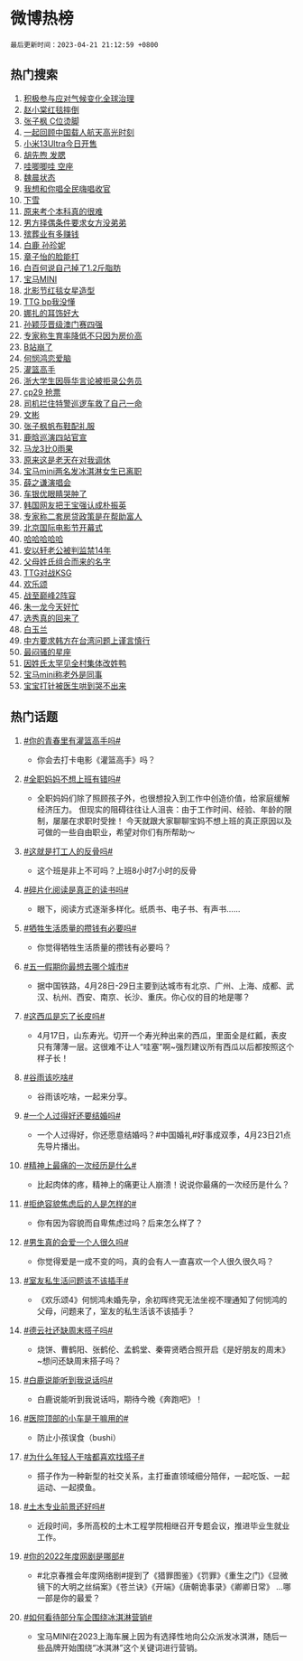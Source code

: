 # 微博热榜

`最后更新时间：2023-04-21 21:12:59 +0800`

## 热门搜索

1. [积极参与应对气候变化全球治理](https://m.weibo.cn/search?containerid=100103type%3D1%26t%3D10%26q%3D%23%E7%A7%AF%E6%9E%81%E5%8F%82%E4%B8%8E%E5%BA%94%E5%AF%B9%E6%B0%94%E5%80%99%E5%8F%98%E5%8C%96%E5%85%A8%E7%90%83%E6%B2%BB%E7%90%86%23&stream_entry_id=51&isnewpage=1&extparam=seat%3D1%26filter_type%3Drealtimehot%26c_type%3D51%26cate%3D10103%26dgr%3D0%26pos%3D0%26stream_entry_id%3D51%26display_time%3D1682082777%26pre_seqid%3D168208277714704830205&luicode=10000011&lfid=106003type%253D25%2526t%253D3%2526disable_hot%253D1%2526filter_type%253Drealtimehot)
1. [赵小棠红毯摔倒](https://m.weibo.cn/search?containerid=100103type%3D1%26t%3D10%26q%3D%23%E8%B5%B5%E5%B0%8F%E6%A3%A0%E7%BA%A2%E6%AF%AF%E6%91%94%E5%80%92%23&stream_entry_id=31&isnewpage=1&extparam=seat%3D1%26realpos%3D1%26c_type%3D31%26flag%3D2%26cate%3D5001%26pos%3D0%26lcate%3D5001%26filter_type%3Drealtimehot%26stream_entry_id%3D31%26q%3D%2523%25E8%25B5%25B5%25E5%25B0%258F%25E6%25A3%25A0%25E7%25BA%25A2%25E6%25AF%25AF%25E6%2591%2594%25E5%2580%2592%2523%26dgr%3D0%26band_rank%3D1%26display_time%3D1682082777%26pre_seqid%3D168208277714704830205&luicode=10000011&lfid=106003type%253D25%2526t%253D3%2526disable_hot%253D1%2526filter_type%253Drealtimehot)
1. [张子枫 C位烫脚](https://m.weibo.cn/search?containerid=100103type%3D1%26t%3D10%26q%3D%E5%BC%A0%E5%AD%90%E6%9E%AB+C%E4%BD%8D%E7%83%AB%E8%84%9A&stream_entry_id=31&isnewpage=1&extparam=seat%3D1%26realpos%3D2%26c_type%3D31%26flag%3D1%26cate%3D5001%26pos%3D1%26lcate%3D5001%26filter_type%3Drealtimehot%26stream_entry_id%3D31%26q%3D%25E5%25BC%25A0%25E5%25AD%2590%25E6%259E%25AB%2520C%25E4%25BD%258D%25E7%2583%25AB%25E8%2584%259A%26dgr%3D0%26band_rank%3D2%26display_time%3D1682082777%26pre_seqid%3D168208277714704830205&luicode=10000011&lfid=106003type%253D25%2526t%253D3%2526disable_hot%253D1%2526filter_type%253Drealtimehot)
1. [一起回顾中国载人航天高光时刻](https://m.weibo.cn/search?containerid=100103type%3D1%26t%3D10%26q%3D%23%E4%B8%80%E8%B5%B7%E5%9B%9E%E9%A1%BE%E4%B8%AD%E5%9B%BD%E8%BD%BD%E4%BA%BA%E8%88%AA%E5%A4%A9%E9%AB%98%E5%85%89%E6%97%B6%E5%88%BB%23&stream_entry_id=31&isnewpage=1&extparam=seat%3D1%26realpos%3D3%26c_type%3D31%26flag%3D0%26cate%3D5001%26pos%3D2%26lcate%3D5001%26filter_type%3Drealtimehot%26stream_entry_id%3D31%26q%3D%2523%25E4%25B8%2580%25E8%25B5%25B7%25E5%259B%259E%25E9%25A1%25BE%25E4%25B8%25AD%25E5%259B%25BD%25E8%25BD%25BD%25E4%25BA%25BA%25E8%2588%25AA%25E5%25A4%25A9%25E9%25AB%2598%25E5%2585%2589%25E6%2597%25B6%25E5%2588%25BB%2523%26dgr%3D0%26band_rank%3D3%26display_time%3D1682082777%26pre_seqid%3D168208277714704830205&luicode=10000011&lfid=106003type%253D25%2526t%253D3%2526disable_hot%253D1%2526filter_type%253Drealtimehot)
1. [小米13Ultra今日开售](https://m.weibo.cn/search?containerid=100103type%3D1%26t%3D10%26q%3D%23%E5%B0%8F%E7%B1%B313Ultra%E4%BB%8A%E6%97%A5%E5%BC%80%E5%94%AE%23&stream_entry_id=31&isnewpage=1&extparam=seat%3D1%26c_type%3D31%26cate%3D5001%26pos%3D3%26lcate%3D5001%26filter_type%3Drealtimehot%26stream_entry_id%3D31%26topic_ad%3D1%26adid%3D186962%26q%3D%2523%25E5%25B0%258F%25E7%25B1%25B313Ultra%25E4%25BB%258A%25E6%2597%25A5%25E5%25BC%2580%25E5%2594%25AE%2523%26dgr%3D0%26band_rank%3D4%26display_time%3D1682082777%26pre_seqid%3D168208277714704830205&luicode=10000011&lfid=106003type%253D25%2526t%253D3%2526disable_hot%253D1%2526filter_type%253Drealtimehot)
1. [胡先煦 发腮](https://m.weibo.cn/search?containerid=100103type%3D1%26t%3D10%26q%3D%E8%83%A1%E5%85%88%E7%85%A6+%E5%8F%91%E8%85%AE&stream_entry_id=31&isnewpage=1&extparam=seat%3D1%26realpos%3D4%26c_type%3D31%26flag%3D2%26cate%3D5001%26pos%3D4%26lcate%3D5001%26filter_type%3Drealtimehot%26stream_entry_id%3D31%26q%3D%25E8%2583%25A1%25E5%2585%2588%25E7%2585%25A6%2520%25E5%258F%2591%25E8%2585%25AE%26dgr%3D0%26band_rank%3D4%26display_time%3D1682082777%26pre_seqid%3D168208277714704830205&luicode=10000011&lfid=106003type%253D25%2526t%253D3%2526disable_hot%253D1%2526filter_type%253Drealtimehot)
1. [哇唧唧哇 空座](https://m.weibo.cn/search?containerid=100103type%3D1%26t%3D10%26q%3D%E5%93%87%E5%94%A7%E5%94%A7%E5%93%87+%E7%A9%BA%E5%BA%A7&stream_entry_id=31&isnewpage=1&extparam=seat%3D1%26realpos%3D5%26c_type%3D31%26flag%3D1%26cate%3D5001%26pos%3D5%26lcate%3D5001%26filter_type%3Drealtimehot%26stream_entry_id%3D31%26q%3D%25E5%2593%2587%25E5%2594%25A7%25E5%2594%25A7%25E5%2593%2587%2520%25E7%25A9%25BA%25E5%25BA%25A7%26dgr%3D0%26band_rank%3D5%26display_time%3D1682082777%26pre_seqid%3D168208277714704830205&luicode=10000011&lfid=106003type%253D25%2526t%253D3%2526disable_hot%253D1%2526filter_type%253Drealtimehot)
1. [魏晨状态](https://m.weibo.cn/search?containerid=100103type%3D1%26t%3D10%26q%3D%E9%AD%8F%E6%99%A8%E7%8A%B6%E6%80%81&stream_entry_id=31&isnewpage=1&extparam=seat%3D1%26realpos%3D6%26c_type%3D31%26flag%3D2%26cate%3D5001%26pos%3D6%26lcate%3D5001%26filter_type%3Drealtimehot%26stream_entry_id%3D31%26q%3D%25E9%25AD%258F%25E6%2599%25A8%25E7%258A%25B6%25E6%2580%2581%26dgr%3D0%26band_rank%3D6%26display_time%3D1682082777%26pre_seqid%3D168208277714704830205&luicode=10000011&lfid=106003type%253D25%2526t%253D3%2526disable_hot%253D1%2526filter_type%253Drealtimehot)
1. [我想和你唱全民嗨唱收官](https://m.weibo.cn/search?containerid=100103type%3D1%26t%3D10%26q%3D%23%E6%88%91%E6%83%B3%E5%92%8C%E4%BD%A0%E5%94%B1%E5%85%A8%E6%B0%91%E5%97%A8%E5%94%B1%E6%94%B6%E5%AE%98%23&stream_entry_id=31&isnewpage=1&extparam=seat%3D1%26c_type%3D31%26cate%3D5001%26pos%3D7%26lcate%3D5001%26filter_type%3Drealtimehot%26stream_entry_id%3D31%26adid%3D187022%26q%3D%2523%25E6%2588%2591%25E6%2583%25B3%25E5%2592%258C%25E4%25BD%25A0%25E5%2594%25B1%25E5%2585%25A8%25E6%25B0%2591%25E5%2597%25A8%25E5%2594%25B1%25E6%2594%25B6%25E5%25AE%2598%2523%26dgr%3D0%26band_rank%3D7%26display_time%3D1682082777%26pre_seqid%3D168208277714704830205&luicode=10000011&lfid=106003type%253D25%2526t%253D3%2526disable_hot%253D1%2526filter_type%253Drealtimehot)
1. [下雪](https://m.weibo.cn/search?containerid=100103type%3D1%26t%3D10%26q%3D%E4%B8%8B%E9%9B%AA&stream_entry_id=31&isnewpage=1&extparam=seat%3D1%26realpos%3D7%26c_type%3D31%26flag%3D1%26cate%3D5001%26pos%3D8%26lcate%3D5001%26filter_type%3Drealtimehot%26stream_entry_id%3D31%26q%3D%25E4%25B8%258B%25E9%259B%25AA%26dgr%3D0%26band_rank%3D7%26display_time%3D1682082777%26pre_seqid%3D168208277714704830205&luicode=10000011&lfid=106003type%253D25%2526t%253D3%2526disable_hot%253D1%2526filter_type%253Drealtimehot)
1. [原来考个本科真的很难](https://m.weibo.cn/search?containerid=100103type%3D1%26t%3D10%26q%3D%23%E5%8E%9F%E6%9D%A5%E8%80%83%E4%B8%AA%E6%9C%AC%E7%A7%91%E7%9C%9F%E7%9A%84%E5%BE%88%E9%9A%BE%23&stream_entry_id=31&isnewpage=1&extparam=seat%3D1%26realpos%3D8%26c_type%3D31%26flag%3D0%26cate%3D5001%26pos%3D9%26lcate%3D5001%26filter_type%3Drealtimehot%26stream_entry_id%3D31%26q%3D%2523%25E5%258E%259F%25E6%259D%25A5%25E8%2580%2583%25E4%25B8%25AA%25E6%259C%25AC%25E7%25A7%2591%25E7%259C%259F%25E7%259A%2584%25E5%25BE%2588%25E9%259A%25BE%2523%26dgr%3D0%26band_rank%3D8%26display_time%3D1682082777%26pre_seqid%3D168208277714704830205&luicode=10000011&lfid=106003type%253D25%2526t%253D3%2526disable_hot%253D1%2526filter_type%253Drealtimehot)
1. [男方择偶条件要求女方没弟弟](https://m.weibo.cn/search?containerid=100103type%3D1%26t%3D10%26q%3D%23%E7%94%B7%E6%96%B9%E6%8B%A9%E5%81%B6%E6%9D%A1%E4%BB%B6%E8%A6%81%E6%B1%82%E5%A5%B3%E6%96%B9%E6%B2%A1%E5%BC%9F%E5%BC%9F%23&stream_entry_id=31&isnewpage=1&extparam=seat%3D1%26realpos%3D9%26c_type%3D31%26flag%3D0%26cate%3D5001%26pos%3D10%26lcate%3D5001%26filter_type%3Drealtimehot%26stream_entry_id%3D31%26q%3D%2523%25E7%2594%25B7%25E6%2596%25B9%25E6%258B%25A9%25E5%2581%25B6%25E6%259D%25A1%25E4%25BB%25B6%25E8%25A6%2581%25E6%25B1%2582%25E5%25A5%25B3%25E6%2596%25B9%25E6%25B2%25A1%25E5%25BC%259F%25E5%25BC%259F%2523%26dgr%3D0%26band_rank%3D9%26display_time%3D1682082777%26pre_seqid%3D168208277714704830205&luicode=10000011&lfid=106003type%253D25%2526t%253D3%2526disable_hot%253D1%2526filter_type%253Drealtimehot)
1. [殡葬业有多赚钱](https://m.weibo.cn/search?containerid=100103type%3D1%26t%3D10%26q%3D%E6%AE%A1%E8%91%AC%E4%B8%9A%E6%9C%89%E5%A4%9A%E8%B5%9A%E9%92%B1&stream_entry_id=31&isnewpage=1&extparam=seat%3D1%26realpos%3D10%26c_type%3D31%26flag%3D0%26cate%3D5001%26pos%3D11%26lcate%3D5001%26filter_type%3Drealtimehot%26stream_entry_id%3D31%26q%3D%25E6%25AE%25A1%25E8%2591%25AC%25E4%25B8%259A%25E6%259C%2589%25E5%25A4%259A%25E8%25B5%259A%25E9%2592%25B1%26dgr%3D0%26band_rank%3D10%26display_time%3D1682082777%26pre_seqid%3D168208277714704830205&luicode=10000011&lfid=106003type%253D25%2526t%253D3%2526disable_hot%253D1%2526filter_type%253Drealtimehot)
1. [白鹿 孙珍妮](https://m.weibo.cn/search?containerid=100103type%3D1%26t%3D10%26q%3D%E7%99%BD%E9%B9%BF+%E5%AD%99%E7%8F%8D%E5%A6%AE&stream_entry_id=31&isnewpage=1&extparam=seat%3D1%26realpos%3D11%26c_type%3D31%26flag%3D1%26cate%3D5001%26pos%3D12%26lcate%3D5001%26filter_type%3Drealtimehot%26stream_entry_id%3D31%26q%3D%25E7%2599%25BD%25E9%25B9%25BF%2520%25E5%25AD%2599%25E7%258F%258D%25E5%25A6%25AE%26dgr%3D0%26band_rank%3D11%26display_time%3D1682082777%26pre_seqid%3D168208277714704830205&luicode=10000011&lfid=106003type%253D25%2526t%253D3%2526disable_hot%253D1%2526filter_type%253Drealtimehot)
1. [章子怡的脸能打](https://m.weibo.cn/search?containerid=100103type%3D1%26t%3D10%26q%3D%E7%AB%A0%E5%AD%90%E6%80%A1%E7%9A%84%E8%84%B8%E8%83%BD%E6%89%93&stream_entry_id=31&isnewpage=1&extparam=seat%3D1%26realpos%3D12%26c_type%3D31%26flag%3D1%26cate%3D5001%26pos%3D13%26lcate%3D5001%26filter_type%3Drealtimehot%26stream_entry_id%3D31%26q%3D%25E7%25AB%25A0%25E5%25AD%2590%25E6%2580%25A1%25E7%259A%2584%25E8%2584%25B8%25E8%2583%25BD%25E6%2589%2593%26dgr%3D0%26band_rank%3D12%26display_time%3D1682082777%26pre_seqid%3D168208277714704830205&luicode=10000011&lfid=106003type%253D25%2526t%253D3%2526disable_hot%253D1%2526filter_type%253Drealtimehot)
1. [白百何说自己掉了1.2斤脂肪](https://m.weibo.cn/search?containerid=100103type%3D1%26t%3D10%26q%3D%23%E7%99%BD%E7%99%BE%E4%BD%95%E8%AF%B4%E8%87%AA%E5%B7%B1%E6%8E%89%E4%BA%861.2%E6%96%A4%E8%84%82%E8%82%AA%23&stream_entry_id=31&isnewpage=1&extparam=seat%3D1%26realpos%3D13%26c_type%3D31%26flag%3D0%26cate%3D5001%26pos%3D14%26lcate%3D5001%26filter_type%3Drealtimehot%26stream_entry_id%3D31%26q%3D%2523%25E7%2599%25BD%25E7%2599%25BE%25E4%25BD%2595%25E8%25AF%25B4%25E8%2587%25AA%25E5%25B7%25B1%25E6%258E%2589%25E4%25BA%25861.2%25E6%2596%25A4%25E8%2584%2582%25E8%2582%25AA%2523%26dgr%3D0%26band_rank%3D13%26display_time%3D1682082777%26pre_seqid%3D168208277714704830205&luicode=10000011&lfid=106003type%253D25%2526t%253D3%2526disable_hot%253D1%2526filter_type%253Drealtimehot)
1. [宝马MINI](https://m.weibo.cn/search?containerid=100103type%3D1%26t%3D10%26q%3D%E5%AE%9D%E9%A9%ACMINI&stream_entry_id=31&isnewpage=1&extparam=seat%3D1%26realpos%3D14%26c_type%3D31%26flag%3D0%26cate%3D5001%26pos%3D15%26lcate%3D5001%26filter_type%3Drealtimehot%26stream_entry_id%3D31%26q%3D%25E5%25AE%259D%25E9%25A9%25ACMINI%26dgr%3D0%26band_rank%3D14%26display_time%3D1682082777%26pre_seqid%3D168208277714704830205&luicode=10000011&lfid=106003type%253D25%2526t%253D3%2526disable_hot%253D1%2526filter_type%253Drealtimehot)
1. [北影节红毯女星造型](https://m.weibo.cn/search?containerid=100103type%3D1%26t%3D10%26q%3D%23%E5%8C%97%E5%BD%B1%E8%8A%82%E7%BA%A2%E6%AF%AF%E5%A5%B3%E6%98%9F%E9%80%A0%E5%9E%8B%23&stream_entry_id=31&isnewpage=1&extparam=seat%3D1%26realpos%3D15%26c_type%3D31%26flag%3D0%26cate%3D5001%26pos%3D16%26lcate%3D5001%26filter_type%3Drealtimehot%26stream_entry_id%3D31%26adid%3D187077%26q%3D%2523%25E5%258C%2597%25E5%25BD%25B1%25E8%258A%2582%25E7%25BA%25A2%25E6%25AF%25AF%25E5%25A5%25B3%25E6%2598%259F%25E9%2580%25A0%25E5%259E%258B%2523%26dgr%3D0%26band_rank%3D15%26display_time%3D1682082777%26pre_seqid%3D168208277714704830205&luicode=10000011&lfid=106003type%253D25%2526t%253D3%2526disable_hot%253D1%2526filter_type%253Drealtimehot)
1. [TTG bp我没懂](https://m.weibo.cn/search?containerid=100103type%3D1%26t%3D10%26q%3DTTG+bp%E6%88%91%E6%B2%A1%E6%87%82&stream_entry_id=31&isnewpage=1&extparam=seat%3D1%26realpos%3D16%26c_type%3D31%26flag%3D1%26cate%3D5001%26pos%3D17%26lcate%3D5001%26filter_type%3Drealtimehot%26stream_entry_id%3D31%26q%3DTTG%2520bp%25E6%2588%2591%25E6%25B2%25A1%25E6%2587%2582%26dgr%3D0%26band_rank%3D16%26display_time%3D1682082777%26pre_seqid%3D168208277714704830205&luicode=10000011&lfid=106003type%253D25%2526t%253D3%2526disable_hot%253D1%2526filter_type%253Drealtimehot)
1. [娜扎的耳饰好大](https://m.weibo.cn/search?containerid=100103type%3D1%26t%3D10%26q%3D%23%E5%A8%9C%E6%89%8E%E7%9A%84%E8%80%B3%E9%A5%B0%E5%A5%BD%E5%A4%A7%23&stream_entry_id=31&isnewpage=1&extparam=seat%3D1%26realpos%3D17%26c_type%3D31%26flag%3D0%26cate%3D5001%26pos%3D18%26lcate%3D5001%26filter_type%3Drealtimehot%26stream_entry_id%3D31%26q%3D%2523%25E5%25A8%259C%25E6%2589%258E%25E7%259A%2584%25E8%2580%25B3%25E9%25A5%25B0%25E5%25A5%25BD%25E5%25A4%25A7%2523%26dgr%3D0%26band_rank%3D17%26display_time%3D1682082777%26pre_seqid%3D168208277714704830205&luicode=10000011&lfid=106003type%253D25%2526t%253D3%2526disable_hot%253D1%2526filter_type%253Drealtimehot)
1. [孙颖莎晋级澳门赛四强](https://m.weibo.cn/search?containerid=100103type%3D1%26t%3D10%26q%3D%23%E5%AD%99%E9%A2%96%E8%8E%8E%E6%99%8B%E7%BA%A7%E6%BE%B3%E9%97%A8%E8%B5%9B%E5%9B%9B%E5%BC%BA%23&stream_entry_id=31&isnewpage=1&extparam=seat%3D1%26realpos%3D18%26c_type%3D31%26flag%3D1%26cate%3D5001%26pos%3D19%26lcate%3D5001%26filter_type%3Drealtimehot%26stream_entry_id%3D31%26q%3D%2523%25E5%25AD%2599%25E9%25A2%2596%25E8%258E%258E%25E6%2599%258B%25E7%25BA%25A7%25E6%25BE%25B3%25E9%2597%25A8%25E8%25B5%259B%25E5%259B%259B%25E5%25BC%25BA%2523%26dgr%3D0%26band_rank%3D18%26display_time%3D1682082777%26pre_seqid%3D168208277714704830205&luicode=10000011&lfid=106003type%253D25%2526t%253D3%2526disable_hot%253D1%2526filter_type%253Drealtimehot)
1. [专家称生育率降低不只因为房价高](https://m.weibo.cn/search?containerid=100103type%3D1%26t%3D10%26q%3D%23%E4%B8%93%E5%AE%B6%E7%A7%B0%E7%94%9F%E8%82%B2%E7%8E%87%E9%99%8D%E4%BD%8E%E4%B8%8D%E5%8F%AA%E5%9B%A0%E4%B8%BA%E6%88%BF%E4%BB%B7%E9%AB%98%23&stream_entry_id=31&isnewpage=1&extparam=seat%3D1%26realpos%3D19%26c_type%3D31%26flag%3D0%26cate%3D5001%26pos%3D20%26lcate%3D5001%26filter_type%3Drealtimehot%26stream_entry_id%3D31%26q%3D%2523%25E4%25B8%2593%25E5%25AE%25B6%25E7%25A7%25B0%25E7%2594%259F%25E8%2582%25B2%25E7%258E%2587%25E9%2599%258D%25E4%25BD%258E%25E4%25B8%258D%25E5%258F%25AA%25E5%259B%25A0%25E4%25B8%25BA%25E6%2588%25BF%25E4%25BB%25B7%25E9%25AB%2598%2523%26dgr%3D0%26band_rank%3D19%26display_time%3D1682082777%26pre_seqid%3D168208277714704830205&luicode=10000011&lfid=106003type%253D25%2526t%253D3%2526disable_hot%253D1%2526filter_type%253Drealtimehot)
1. [B站崩了](https://m.weibo.cn/search?containerid=100103type%3D1%26t%3D10%26q%3DB%E7%AB%99%E5%B4%A9%E4%BA%86&stream_entry_id=31&isnewpage=1&extparam=seat%3D1%26realpos%3D20%26c_type%3D31%26flag%3D0%26cate%3D5001%26pos%3D21%26lcate%3D5001%26filter_type%3Drealtimehot%26stream_entry_id%3D31%26q%3DB%25E7%25AB%2599%25E5%25B4%25A9%25E4%25BA%2586%26dgr%3D0%26band_rank%3D20%26display_time%3D1682082777%26pre_seqid%3D168208277714704830205&luicode=10000011&lfid=106003type%253D25%2526t%253D3%2526disable_hot%253D1%2526filter_type%253Drealtimehot)
1. [何悯鸿恋爱脑](https://m.weibo.cn/search?containerid=100103type%3D1%26t%3D10%26q%3D%E4%BD%95%E6%82%AF%E9%B8%BF%E6%81%8B%E7%88%B1%E8%84%91&stream_entry_id=31&isnewpage=1&extparam=seat%3D1%26realpos%3D21%26c_type%3D31%26flag%3D1%26cate%3D5001%26pos%3D22%26lcate%3D5001%26filter_type%3Drealtimehot%26stream_entry_id%3D31%26q%3D%25E4%25BD%2595%25E6%2582%25AF%25E9%25B8%25BF%25E6%2581%258B%25E7%2588%25B1%25E8%2584%2591%26dgr%3D0%26band_rank%3D21%26display_time%3D1682082777%26pre_seqid%3D168208277714704830205&luicode=10000011&lfid=106003type%253D25%2526t%253D3%2526disable_hot%253D1%2526filter_type%253Drealtimehot)
1. [灌篮高手](https://m.weibo.cn/search?containerid=100103type%3D1%26t%3D10%26q%3D%E7%81%8C%E7%AF%AE%E9%AB%98%E6%89%8B&stream_entry_id=31&isnewpage=1&extparam=seat%3D1%26realpos%3D22%26c_type%3D31%26flag%3D0%26cate%3D5001%26pos%3D23%26lcate%3D5001%26filter_type%3Drealtimehot%26stream_entry_id%3D31%26q%3D%25E7%2581%258C%25E7%25AF%25AE%25E9%25AB%2598%25E6%2589%258B%26dgr%3D0%26band_rank%3D22%26display_time%3D1682082777%26pre_seqid%3D168208277714704830205&luicode=10000011&lfid=106003type%253D25%2526t%253D3%2526disable_hot%253D1%2526filter_type%253Drealtimehot)
1. [浙大学生因辱华言论被拒录公务员](https://m.weibo.cn/search?containerid=100103type%3D1%26t%3D10%26q%3D%23%E6%B5%99%E5%A4%A7%E5%AD%A6%E7%94%9F%E5%9B%A0%E8%BE%B1%E5%8D%8E%E8%A8%80%E8%AE%BA%E8%A2%AB%E6%8B%92%E5%BD%95%E5%85%AC%E5%8A%A1%E5%91%98%23&stream_entry_id=31&isnewpage=1&extparam=seat%3D1%26realpos%3D23%26c_type%3D31%26flag%3D0%26cate%3D5001%26pos%3D24%26lcate%3D5001%26filter_type%3Drealtimehot%26stream_entry_id%3D31%26q%3D%2523%25E6%25B5%2599%25E5%25A4%25A7%25E5%25AD%25A6%25E7%2594%259F%25E5%259B%25A0%25E8%25BE%25B1%25E5%258D%258E%25E8%25A8%2580%25E8%25AE%25BA%25E8%25A2%25AB%25E6%258B%2592%25E5%25BD%2595%25E5%2585%25AC%25E5%258A%25A1%25E5%2591%2598%2523%26dgr%3D0%26band_rank%3D23%26display_time%3D1682082777%26pre_seqid%3D168208277714704830205&luicode=10000011&lfid=106003type%253D25%2526t%253D3%2526disable_hot%253D1%2526filter_type%253Drealtimehot)
1. [cp29 抢票](https://m.weibo.cn/search?containerid=100103type%3D1%26t%3D10%26q%3Dcp29+%E6%8A%A2%E7%A5%A8&stream_entry_id=31&isnewpage=1&extparam=seat%3D1%26realpos%3D24%26c_type%3D31%26flag%3D0%26cate%3D5001%26pos%3D25%26lcate%3D5001%26filter_type%3Drealtimehot%26stream_entry_id%3D31%26q%3Dcp29%2520%25E6%258A%25A2%25E7%25A5%25A8%26dgr%3D0%26band_rank%3D24%26display_time%3D1682082777%26pre_seqid%3D168208277714704830205&luicode=10000011&lfid=106003type%253D25%2526t%253D3%2526disable_hot%253D1%2526filter_type%253Drealtimehot)
1. [司机拦住特警巡逻车救了自己一命](https://m.weibo.cn/search?containerid=100103type%3D1%26t%3D10%26q%3D%23%E5%8F%B8%E6%9C%BA%E6%8B%A6%E4%BD%8F%E7%89%B9%E8%AD%A6%E5%B7%A1%E9%80%BB%E8%BD%A6%E6%95%91%E4%BA%86%E8%87%AA%E5%B7%B1%E4%B8%80%E5%91%BD%23&stream_entry_id=31&isnewpage=1&extparam=seat%3D1%26realpos%3D25%26c_type%3D31%26flag%3D1%26cate%3D5001%26pos%3D26%26lcate%3D5001%26filter_type%3Drealtimehot%26stream_entry_id%3D31%26q%3D%2523%25E5%258F%25B8%25E6%259C%25BA%25E6%258B%25A6%25E4%25BD%258F%25E7%2589%25B9%25E8%25AD%25A6%25E5%25B7%25A1%25E9%2580%25BB%25E8%25BD%25A6%25E6%2595%2591%25E4%25BA%2586%25E8%2587%25AA%25E5%25B7%25B1%25E4%25B8%2580%25E5%2591%25BD%2523%26dgr%3D0%26band_rank%3D25%26display_time%3D1682082777%26pre_seqid%3D168208277714704830205&luicode=10000011&lfid=106003type%253D25%2526t%253D3%2526disable_hot%253D1%2526filter_type%253Drealtimehot)
1. [文彬](https://m.weibo.cn/search?containerid=100103type%3D1%26t%3D10%26q%3D%E6%96%87%E5%BD%AC&stream_entry_id=31&isnewpage=1&extparam=seat%3D1%26realpos%3D26%26c_type%3D31%26flag%3D0%26cate%3D5001%26pos%3D27%26lcate%3D5001%26filter_type%3Drealtimehot%26stream_entry_id%3D31%26q%3D%25E6%2596%2587%25E5%25BD%25AC%26dgr%3D0%26band_rank%3D26%26display_time%3D1682082777%26pre_seqid%3D168208277714704830205&luicode=10000011&lfid=106003type%253D25%2526t%253D3%2526disable_hot%253D1%2526filter_type%253Drealtimehot)
1. [张子枫帆布鞋配礼服](https://m.weibo.cn/search?containerid=100103type%3D1%26t%3D10%26q%3D%23%E5%BC%A0%E5%AD%90%E6%9E%AB%E5%B8%86%E5%B8%83%E9%9E%8B%E9%85%8D%E7%A4%BC%E6%9C%8D%23&stream_entry_id=31&isnewpage=1&extparam=seat%3D1%26realpos%3D27%26c_type%3D31%26flag%3D0%26cate%3D5001%26pos%3D28%26lcate%3D5001%26filter_type%3Drealtimehot%26stream_entry_id%3D31%26q%3D%2523%25E5%25BC%25A0%25E5%25AD%2590%25E6%259E%25AB%25E5%25B8%2586%25E5%25B8%2583%25E9%259E%258B%25E9%2585%258D%25E7%25A4%25BC%25E6%259C%258D%2523%26dgr%3D0%26band_rank%3D27%26display_time%3D1682082777%26pre_seqid%3D168208277714704830205&luicode=10000011&lfid=106003type%253D25%2526t%253D3%2526disable_hot%253D1%2526filter_type%253Drealtimehot)
1. [鹿晗巡演四站官宣](https://m.weibo.cn/search?containerid=100103type%3D1%26t%3D10%26q%3D%23%E9%B9%BF%E6%99%97%E5%B7%A1%E6%BC%94%E5%9B%9B%E7%AB%99%E5%AE%98%E5%AE%A3%23&stream_entry_id=31&isnewpage=1&extparam=seat%3D1%26realpos%3D28%26c_type%3D31%26flag%3D0%26cate%3D5001%26pos%3D29%26lcate%3D5001%26filter_type%3Drealtimehot%26stream_entry_id%3D31%26q%3D%2523%25E9%25B9%25BF%25E6%2599%2597%25E5%25B7%25A1%25E6%25BC%2594%25E5%259B%259B%25E7%25AB%2599%25E5%25AE%2598%25E5%25AE%25A3%2523%26dgr%3D0%26band_rank%3D28%26display_time%3D1682082777%26pre_seqid%3D168208277714704830205&luicode=10000011&lfid=106003type%253D25%2526t%253D3%2526disable_hot%253D1%2526filter_type%253Drealtimehot)
1. [马龙3比0雨果](https://m.weibo.cn/search?containerid=100103type%3D1%26t%3D10%26q%3D%23%E9%A9%AC%E9%BE%993%E6%AF%940%E9%9B%A8%E6%9E%9C%23&stream_entry_id=31&isnewpage=1&extparam=seat%3D1%26realpos%3D29%26c_type%3D31%26flag%3D1%26cate%3D5001%26pos%3D30%26lcate%3D5001%26filter_type%3Drealtimehot%26stream_entry_id%3D31%26q%3D%2523%25E9%25A9%25AC%25E9%25BE%25993%25E6%25AF%25940%25E9%259B%25A8%25E6%259E%259C%2523%26dgr%3D0%26band_rank%3D29%26display_time%3D1682082777%26pre_seqid%3D168208277714704830205&luicode=10000011&lfid=106003type%253D25%2526t%253D3%2526disable_hot%253D1%2526filter_type%253Drealtimehot)
1. [原来这是老天在对我调休](https://m.weibo.cn/search?containerid=100103type%3D1%26t%3D10%26q%3D%E5%8E%9F%E6%9D%A5%E8%BF%99%E6%98%AF%E8%80%81%E5%A4%A9%E5%9C%A8%E5%AF%B9%E6%88%91%E8%B0%83%E4%BC%91&stream_entry_id=31&isnewpage=1&extparam=seat%3D1%26realpos%3D30%26c_type%3D31%26flag%3D0%26cate%3D5001%26pos%3D31%26lcate%3D5001%26filter_type%3Drealtimehot%26stream_entry_id%3D31%26q%3D%25E5%258E%259F%25E6%259D%25A5%25E8%25BF%2599%25E6%2598%25AF%25E8%2580%2581%25E5%25A4%25A9%25E5%259C%25A8%25E5%25AF%25B9%25E6%2588%2591%25E8%25B0%2583%25E4%25BC%2591%26dgr%3D0%26band_rank%3D30%26display_time%3D1682082777%26pre_seqid%3D168208277714704830205&luicode=10000011&lfid=106003type%253D25%2526t%253D3%2526disable_hot%253D1%2526filter_type%253Drealtimehot)
1. [宝马mini两名发冰淇淋女生已离职](https://m.weibo.cn/search?containerid=100103type%3D1%26t%3D10%26q%3D%23%E5%AE%9D%E9%A9%ACmini%E4%B8%A4%E5%90%8D%E5%8F%91%E5%86%B0%E6%B7%87%E6%B7%8B%E5%A5%B3%E7%94%9F%E5%B7%B2%E7%A6%BB%E8%81%8C%23&stream_entry_id=31&isnewpage=1&extparam=seat%3D1%26realpos%3D31%26c_type%3D31%26flag%3D0%26cate%3D5001%26pos%3D32%26lcate%3D5001%26filter_type%3Drealtimehot%26stream_entry_id%3D31%26q%3D%2523%25E5%25AE%259D%25E9%25A9%25ACmini%25E4%25B8%25A4%25E5%2590%258D%25E5%258F%2591%25E5%2586%25B0%25E6%25B7%2587%25E6%25B7%258B%25E5%25A5%25B3%25E7%2594%259F%25E5%25B7%25B2%25E7%25A6%25BB%25E8%2581%258C%2523%26dgr%3D0%26band_rank%3D31%26display_time%3D1682082777%26pre_seqid%3D168208277714704830205&luicode=10000011&lfid=106003type%253D25%2526t%253D3%2526disable_hot%253D1%2526filter_type%253Drealtimehot)
1. [薛之谦演唱会](https://m.weibo.cn/search?containerid=100103type%3D1%26t%3D10%26q%3D%E8%96%9B%E4%B9%8B%E8%B0%A6%E6%BC%94%E5%94%B1%E4%BC%9A&stream_entry_id=31&isnewpage=1&extparam=seat%3D1%26realpos%3D32%26c_type%3D31%26flag%3D1%26cate%3D5001%26pos%3D33%26lcate%3D5001%26filter_type%3Drealtimehot%26stream_entry_id%3D31%26q%3D%25E8%2596%259B%25E4%25B9%258B%25E8%25B0%25A6%25E6%25BC%2594%25E5%2594%25B1%25E4%25BC%259A%26dgr%3D0%26band_rank%3D32%26display_time%3D1682082777%26pre_seqid%3D168208277714704830205&luicode=10000011&lfid=106003type%253D25%2526t%253D3%2526disable_hot%253D1%2526filter_type%253Drealtimehot)
1. [车银优眼睛哭肿了](https://m.weibo.cn/search?containerid=100103type%3D1%26t%3D10%26q%3D%23%E8%BD%A6%E9%93%B6%E4%BC%98%E7%9C%BC%E7%9D%9B%E5%93%AD%E8%82%BF%E4%BA%86%23&stream_entry_id=31&isnewpage=1&extparam=seat%3D1%26realpos%3D33%26c_type%3D31%26flag%3D0%26cate%3D5001%26pos%3D34%26lcate%3D5001%26filter_type%3Drealtimehot%26stream_entry_id%3D31%26q%3D%2523%25E8%25BD%25A6%25E9%2593%25B6%25E4%25BC%2598%25E7%259C%25BC%25E7%259D%259B%25E5%2593%25AD%25E8%2582%25BF%25E4%25BA%2586%2523%26dgr%3D0%26band_rank%3D33%26display_time%3D1682082777%26pre_seqid%3D168208277714704830205&luicode=10000011&lfid=106003type%253D25%2526t%253D3%2526disable_hot%253D1%2526filter_type%253Drealtimehot)
1. [韩国网友把王宝强认成朴振英](https://m.weibo.cn/search?containerid=100103type%3D1%26t%3D10%26q%3D%23%E9%9F%A9%E5%9B%BD%E7%BD%91%E5%8F%8B%E6%8A%8A%E7%8E%8B%E5%AE%9D%E5%BC%BA%E8%AE%A4%E6%88%90%E6%9C%B4%E6%8C%AF%E8%8B%B1%23&stream_entry_id=31&isnewpage=1&extparam=seat%3D1%26realpos%3D34%26c_type%3D31%26flag%3D0%26cate%3D5001%26pos%3D35%26lcate%3D5001%26filter_type%3Drealtimehot%26stream_entry_id%3D31%26q%3D%2523%25E9%259F%25A9%25E5%259B%25BD%25E7%25BD%2591%25E5%258F%258B%25E6%258A%258A%25E7%258E%258B%25E5%25AE%259D%25E5%25BC%25BA%25E8%25AE%25A4%25E6%2588%2590%25E6%259C%25B4%25E6%258C%25AF%25E8%258B%25B1%2523%26dgr%3D0%26band_rank%3D34%26display_time%3D1682082777%26pre_seqid%3D168208277714704830205&luicode=10000011&lfid=106003type%253D25%2526t%253D3%2526disable_hot%253D1%2526filter_type%253Drealtimehot)
1. [专家称二套房贷政策是在帮助富人](https://m.weibo.cn/search?containerid=100103type%3D1%26t%3D10%26q%3D%23%E4%B8%93%E5%AE%B6%E7%A7%B0%E4%BA%8C%E5%A5%97%E6%88%BF%E8%B4%B7%E6%94%BF%E7%AD%96%E6%98%AF%E5%9C%A8%E5%B8%AE%E5%8A%A9%E5%AF%8C%E4%BA%BA%23&stream_entry_id=31&isnewpage=1&extparam=seat%3D1%26realpos%3D35%26c_type%3D31%26flag%3D0%26cate%3D5001%26pos%3D36%26lcate%3D5001%26filter_type%3Drealtimehot%26stream_entry_id%3D31%26q%3D%2523%25E4%25B8%2593%25E5%25AE%25B6%25E7%25A7%25B0%25E4%25BA%258C%25E5%25A5%2597%25E6%2588%25BF%25E8%25B4%25B7%25E6%2594%25BF%25E7%25AD%2596%25E6%2598%25AF%25E5%259C%25A8%25E5%25B8%25AE%25E5%258A%25A9%25E5%25AF%258C%25E4%25BA%25BA%2523%26dgr%3D0%26band_rank%3D35%26display_time%3D1682082777%26pre_seqid%3D168208277714704830205&luicode=10000011&lfid=106003type%253D25%2526t%253D3%2526disable_hot%253D1%2526filter_type%253Drealtimehot)
1. [北京国际电影节开幕式](https://m.weibo.cn/search?containerid=100103type%3D1%26t%3D10%26q%3D%E5%8C%97%E4%BA%AC%E5%9B%BD%E9%99%85%E7%94%B5%E5%BD%B1%E8%8A%82%E5%BC%80%E5%B9%95%E5%BC%8F&stream_entry_id=31&isnewpage=1&extparam=seat%3D1%26realpos%3D36%26c_type%3D31%26flag%3D1%26cate%3D5001%26pos%3D37%26lcate%3D5001%26filter_type%3Drealtimehot%26stream_entry_id%3D31%26q%3D%25E5%258C%2597%25E4%25BA%25AC%25E5%259B%25BD%25E9%2599%2585%25E7%2594%25B5%25E5%25BD%25B1%25E8%258A%2582%25E5%25BC%2580%25E5%25B9%2595%25E5%25BC%258F%26dgr%3D0%26band_rank%3D36%26display_time%3D1682082777%26pre_seqid%3D168208277714704830205&luicode=10000011&lfid=106003type%253D25%2526t%253D3%2526disable_hot%253D1%2526filter_type%253Drealtimehot)
1. [哈哈哈哈哈](https://m.weibo.cn/search?containerid=100103type%3D1%26t%3D10%26q%3D%E5%93%88%E5%93%88%E5%93%88%E5%93%88%E5%93%88&stream_entry_id=31&isnewpage=1&extparam=seat%3D1%26realpos%3D37%26c_type%3D31%26flag%3D1%26cate%3D5001%26pos%3D38%26lcate%3D5001%26filter_type%3Drealtimehot%26stream_entry_id%3D31%26q%3D%25E5%2593%2588%25E5%2593%2588%25E5%2593%2588%25E5%2593%2588%25E5%2593%2588%26dgr%3D0%26band_rank%3D37%26display_time%3D1682082777%26pre_seqid%3D168208277714704830205&luicode=10000011&lfid=106003type%253D25%2526t%253D3%2526disable_hot%253D1%2526filter_type%253Drealtimehot)
1. [安以轩老公被判监禁14年](https://m.weibo.cn/search?containerid=100103type%3D1%26t%3D10%26q%3D%23%E5%AE%89%E4%BB%A5%E8%BD%A9%E8%80%81%E5%85%AC%E8%A2%AB%E5%88%A4%E7%9B%91%E7%A6%8114%E5%B9%B4%23&stream_entry_id=31&isnewpage=1&extparam=seat%3D1%26realpos%3D38%26c_type%3D31%26flag%3D0%26cate%3D5001%26pos%3D39%26lcate%3D5001%26filter_type%3Drealtimehot%26stream_entry_id%3D31%26q%3D%2523%25E5%25AE%2589%25E4%25BB%25A5%25E8%25BD%25A9%25E8%2580%2581%25E5%2585%25AC%25E8%25A2%25AB%25E5%2588%25A4%25E7%259B%2591%25E7%25A6%258114%25E5%25B9%25B4%2523%26dgr%3D0%26band_rank%3D38%26display_time%3D1682082777%26pre_seqid%3D168208277714704830205&luicode=10000011&lfid=106003type%253D25%2526t%253D3%2526disable_hot%253D1%2526filter_type%253Drealtimehot)
1. [父母姓氏组合而来的名字](https://m.weibo.cn/search?containerid=100103type%3D1%26t%3D10%26q%3D%23%E7%88%B6%E6%AF%8D%E5%A7%93%E6%B0%8F%E7%BB%84%E5%90%88%E8%80%8C%E6%9D%A5%E7%9A%84%E5%90%8D%E5%AD%97%23&stream_entry_id=31&isnewpage=1&extparam=seat%3D1%26realpos%3D39%26c_type%3D31%26flag%3D0%26cate%3D5001%26pos%3D40%26lcate%3D5001%26filter_type%3Drealtimehot%26stream_entry_id%3D31%26q%3D%2523%25E7%2588%25B6%25E6%25AF%258D%25E5%25A7%2593%25E6%25B0%258F%25E7%25BB%2584%25E5%2590%2588%25E8%2580%258C%25E6%259D%25A5%25E7%259A%2584%25E5%2590%258D%25E5%25AD%2597%2523%26dgr%3D0%26band_rank%3D39%26display_time%3D1682082777%26pre_seqid%3D168208277714704830205&luicode=10000011&lfid=106003type%253D25%2526t%253D3%2526disable_hot%253D1%2526filter_type%253Drealtimehot)
1. [TTG对战KSG](https://m.weibo.cn/search?containerid=100103type%3D1%26t%3D10%26q%3D%23TTG%E5%AF%B9%E6%88%98KSG%23&stream_entry_id=31&isnewpage=1&extparam=seat%3D1%26realpos%3D40%26c_type%3D31%26flag%3D1%26cate%3D5001%26pos%3D41%26lcate%3D5001%26filter_type%3Drealtimehot%26stream_entry_id%3D31%26q%3D%2523TTG%25E5%25AF%25B9%25E6%2588%2598KSG%2523%26dgr%3D0%26band_rank%3D40%26display_time%3D1682082777%26pre_seqid%3D168208277714704830205&luicode=10000011&lfid=106003type%253D25%2526t%253D3%2526disable_hot%253D1%2526filter_type%253Drealtimehot)
1. [欢乐颂](https://m.weibo.cn/search?containerid=100103type%3D1%26t%3D10%26q%3D%E6%AC%A2%E4%B9%90%E9%A2%82&stream_entry_id=31&isnewpage=1&extparam=seat%3D1%26realpos%3D41%26c_type%3D31%26flag%3D1%26cate%3D5001%26pos%3D42%26lcate%3D5001%26filter_type%3Drealtimehot%26stream_entry_id%3D31%26q%3D%25E6%25AC%25A2%25E4%25B9%2590%25E9%25A2%2582%26dgr%3D0%26band_rank%3D41%26display_time%3D1682082777%26pre_seqid%3D168208277714704830205&luicode=10000011&lfid=106003type%253D25%2526t%253D3%2526disable_hot%253D1%2526filter_type%253Drealtimehot)
1. [战至巅峰2阵容](https://m.weibo.cn/search?containerid=100103type%3D1%26t%3D10%26q%3D%E6%88%98%E8%87%B3%E5%B7%85%E5%B3%B02%E9%98%B5%E5%AE%B9&stream_entry_id=31&isnewpage=1&extparam=seat%3D1%26realpos%3D42%26c_type%3D31%26flag%3D0%26cate%3D5001%26pos%3D43%26lcate%3D5001%26filter_type%3Drealtimehot%26stream_entry_id%3D31%26q%3D%25E6%2588%2598%25E8%2587%25B3%25E5%25B7%2585%25E5%25B3%25B02%25E9%2598%25B5%25E5%25AE%25B9%26dgr%3D0%26band_rank%3D42%26display_time%3D1682082777%26pre_seqid%3D168208277714704830205&luicode=10000011&lfid=106003type%253D25%2526t%253D3%2526disable_hot%253D1%2526filter_type%253Drealtimehot)
1. [朱一龙今天好忙](https://m.weibo.cn/search?containerid=100103type%3D1%26t%3D10%26q%3D%23%E6%9C%B1%E4%B8%80%E9%BE%99%E4%BB%8A%E5%A4%A9%E5%A5%BD%E5%BF%99%23&stream_entry_id=31&isnewpage=1&extparam=seat%3D1%26realpos%3D43%26c_type%3D31%26flag%3D1%26cate%3D5001%26pos%3D44%26lcate%3D5001%26filter_type%3Drealtimehot%26stream_entry_id%3D31%26q%3D%2523%25E6%259C%25B1%25E4%25B8%2580%25E9%25BE%2599%25E4%25BB%258A%25E5%25A4%25A9%25E5%25A5%25BD%25E5%25BF%2599%2523%26dgr%3D0%26band_rank%3D43%26display_time%3D1682082777%26pre_seqid%3D168208277714704830205&luicode=10000011&lfid=106003type%253D25%2526t%253D3%2526disable_hot%253D1%2526filter_type%253Drealtimehot)
1. [选秀真的回来了](https://m.weibo.cn/search?containerid=100103type%3D1%26t%3D10%26q%3D%23%E9%80%89%E7%A7%80%E7%9C%9F%E7%9A%84%E5%9B%9E%E6%9D%A5%E4%BA%86%23&stream_entry_id=31&isnewpage=1&extparam=seat%3D1%26realpos%3D44%26c_type%3D31%26flag%3D0%26cate%3D5001%26pos%3D45%26lcate%3D5001%26filter_type%3Drealtimehot%26stream_entry_id%3D31%26q%3D%2523%25E9%2580%2589%25E7%25A7%2580%25E7%259C%259F%25E7%259A%2584%25E5%259B%259E%25E6%259D%25A5%25E4%25BA%2586%2523%26dgr%3D0%26band_rank%3D44%26display_time%3D1682082777%26pre_seqid%3D168208277714704830205&luicode=10000011&lfid=106003type%253D25%2526t%253D3%2526disable_hot%253D1%2526filter_type%253Drealtimehot)
1. [白玉兰](https://m.weibo.cn/search?containerid=100103type%3D1%26t%3D10%26q%3D%E7%99%BD%E7%8E%89%E5%85%B0&stream_entry_id=31&isnewpage=1&extparam=seat%3D1%26realpos%3D45%26c_type%3D31%26flag%3D1%26cate%3D5001%26pos%3D46%26lcate%3D5001%26filter_type%3Drealtimehot%26stream_entry_id%3D31%26q%3D%25E7%2599%25BD%25E7%258E%2589%25E5%2585%25B0%26dgr%3D0%26band_rank%3D45%26display_time%3D1682082777%26pre_seqid%3D168208277714704830205&luicode=10000011&lfid=106003type%253D25%2526t%253D3%2526disable_hot%253D1%2526filter_type%253Drealtimehot)
1. [中方要求韩方在台湾问题上谨言慎行](https://m.weibo.cn/search?containerid=100103type%3D1%26t%3D10%26q%3D%23%E4%B8%AD%E6%96%B9%E8%A6%81%E6%B1%82%E9%9F%A9%E6%96%B9%E5%9C%A8%E5%8F%B0%E6%B9%BE%E9%97%AE%E9%A2%98%E4%B8%8A%E8%B0%A8%E8%A8%80%E6%85%8E%E8%A1%8C%23&stream_entry_id=31&isnewpage=1&extparam=seat%3D1%26realpos%3D46%26c_type%3D31%26flag%3D1%26cate%3D5001%26pos%3D47%26lcate%3D5001%26filter_type%3Drealtimehot%26stream_entry_id%3D31%26q%3D%2523%25E4%25B8%25AD%25E6%2596%25B9%25E8%25A6%2581%25E6%25B1%2582%25E9%259F%25A9%25E6%2596%25B9%25E5%259C%25A8%25E5%258F%25B0%25E6%25B9%25BE%25E9%2597%25AE%25E9%25A2%2598%25E4%25B8%258A%25E8%25B0%25A8%25E8%25A8%2580%25E6%2585%258E%25E8%25A1%258C%2523%26dgr%3D0%26band_rank%3D46%26display_time%3D1682082777%26pre_seqid%3D168208277714704830205&luicode=10000011&lfid=106003type%253D25%2526t%253D3%2526disable_hot%253D1%2526filter_type%253Drealtimehot)
1. [最闷骚的星座](https://m.weibo.cn/search?containerid=100103type%3D1%26t%3D10%26q%3D%23%E6%9C%80%E9%97%B7%E9%AA%9A%E7%9A%84%E6%98%9F%E5%BA%A7%23&stream_entry_id=31&isnewpage=1&extparam=seat%3D1%26realpos%3D47%26c_type%3D31%26flag%3D0%26cate%3D5001%26pos%3D48%26lcate%3D5001%26filter_type%3Drealtimehot%26stream_entry_id%3D31%26q%3D%2523%25E6%259C%2580%25E9%2597%25B7%25E9%25AA%259A%25E7%259A%2584%25E6%2598%259F%25E5%25BA%25A7%2523%26dgr%3D0%26band_rank%3D47%26display_time%3D1682082777%26pre_seqid%3D168208277714704830205&luicode=10000011&lfid=106003type%253D25%2526t%253D3%2526disable_hot%253D1%2526filter_type%253Drealtimehot)
1. [因姓氏太罕见全村集体改姓鸭](https://m.weibo.cn/search?containerid=100103type%3D1%26t%3D10%26q%3D%23%E5%9B%A0%E5%A7%93%E6%B0%8F%E5%A4%AA%E7%BD%95%E8%A7%81%E5%85%A8%E6%9D%91%E9%9B%86%E4%BD%93%E6%94%B9%E5%A7%93%E9%B8%AD%23&stream_entry_id=31&isnewpage=1&extparam=seat%3D1%26realpos%3D48%26c_type%3D31%26flag%3D0%26cate%3D5001%26pos%3D49%26lcate%3D5001%26filter_type%3Drealtimehot%26stream_entry_id%3D31%26q%3D%2523%25E5%259B%25A0%25E5%25A7%2593%25E6%25B0%258F%25E5%25A4%25AA%25E7%25BD%2595%25E8%25A7%2581%25E5%2585%25A8%25E6%259D%2591%25E9%259B%2586%25E4%25BD%2593%25E6%2594%25B9%25E5%25A7%2593%25E9%25B8%25AD%2523%26dgr%3D0%26band_rank%3D48%26display_time%3D1682082777%26pre_seqid%3D168208277714704830205&luicode=10000011&lfid=106003type%253D25%2526t%253D3%2526disable_hot%253D1%2526filter_type%253Drealtimehot)
1. [宝马mini称老外是同事](https://m.weibo.cn/search?containerid=100103type%3D1%26t%3D10%26q%3D%23%E5%AE%9D%E9%A9%ACmini%E7%A7%B0%E8%80%81%E5%A4%96%E6%98%AF%E5%90%8C%E4%BA%8B%23&stream_entry_id=31&isnewpage=1&extparam=seat%3D1%26realpos%3D49%26c_type%3D31%26flag%3D0%26cate%3D5001%26pos%3D50%26lcate%3D5001%26filter_type%3Drealtimehot%26stream_entry_id%3D31%26q%3D%2523%25E5%25AE%259D%25E9%25A9%25ACmini%25E7%25A7%25B0%25E8%2580%2581%25E5%25A4%2596%25E6%2598%25AF%25E5%2590%258C%25E4%25BA%258B%2523%26dgr%3D0%26band_rank%3D49%26display_time%3D1682082777%26pre_seqid%3D168208277714704830205&luicode=10000011&lfid=106003type%253D25%2526t%253D3%2526disable_hot%253D1%2526filter_type%253Drealtimehot)
1. [宝宝打针被医生哄到哭不出来](https://m.weibo.cn/search?containerid=100103type%3D1%26t%3D10%26q%3D%23%E5%AE%9D%E5%AE%9D%E6%89%93%E9%92%88%E8%A2%AB%E5%8C%BB%E7%94%9F%E5%93%84%E5%88%B0%E5%93%AD%E4%B8%8D%E5%87%BA%E6%9D%A5%23&stream_entry_id=31&isnewpage=1&extparam=seat%3D1%26realpos%3D50%26c_type%3D31%26flag%3D0%26cate%3D5001%26pos%3D51%26lcate%3D5001%26filter_type%3Drealtimehot%26stream_entry_id%3D31%26q%3D%2523%25E5%25AE%259D%25E5%25AE%259D%25E6%2589%2593%25E9%2592%2588%25E8%25A2%25AB%25E5%258C%25BB%25E7%2594%259F%25E5%2593%2584%25E5%2588%25B0%25E5%2593%25AD%25E4%25B8%258D%25E5%2587%25BA%25E6%259D%25A5%2523%26dgr%3D0%26band_rank%3D50%26display_time%3D1682082777%26pre_seqid%3D168208277714704830205&luicode=10000011&lfid=106003type%253D25%2526t%253D3%2526disable_hot%253D1%2526filter_type%253Drealtimehot)

## 热门话题

1. [#你的青春里有灌篮高手吗#](https://m.weibo.cn/search?containerid=231522type%3D1%26t%3D10%26q%3D%23%E4%BD%A0%E7%9A%84%E9%9D%92%E6%98%A5%E9%87%8C%E6%9C%89%E7%81%8C%E7%AF%AE%E9%AB%98%E6%89%8B%E5%90%97%23&stream_entry_id=128&isnewpage=1&extparam=seat%3D1%26dgr%3D0%26c_type%3D128%26unitid%3D1681974774325%26cate%3D5004%26pos%3D1-0-0%26lcate%3D5004%26display_time%3D1682082779%26pre_seqid%3D1682082779358017589132&luicode=10000011&lfid=231648_-_4)
    - 你会去打卡电影《灌篮高手》吗？

1. [#全职妈妈不想上班有错吗#](https://m.weibo.cn/search?containerid=231522type%3D1%26t%3D10%26q%3D%23%E5%85%A8%E8%81%8C%E5%A6%88%E5%A6%88%E4%B8%8D%E6%83%B3%E4%B8%8A%E7%8F%AD%E6%9C%89%E9%94%99%E5%90%97%23&stream_entry_id=128&isnewpage=1&extparam=seat%3D1%26dgr%3D0%26c_type%3D128%26unitid%3D1682050056184%26cate%3D5004%26pos%3D1-0-1%26lcate%3D5004%26display_time%3D1682082779%26pre_seqid%3D1682082779358017589132&luicode=10000011&lfid=231648_-_4)
    - 全职妈妈们除了照顾孩子外，也很想投入到工作中创造价值，给家庭缓解经济压力。
但现实的阻碍往往让人沮丧：由于工作时间、经验、年龄的限制，屡屡在求职时受挫！
今天就跟大家聊聊宝妈不想上班的真正原因以及可做的一些自由职业，希望对你们有所帮助～

1. [#这就是打工人的反骨吗#](https://m.weibo.cn/search?containerid=231522type%3D1%26t%3D10%26q%3D%23%E8%BF%99%E5%B0%B1%E6%98%AF%E6%89%93%E5%B7%A5%E4%BA%BA%E7%9A%84%E5%8F%8D%E9%AA%A8%E5%90%97%23&stream_entry_id=128&isnewpage=1&extparam=seat%3D1%26dgr%3D0%26c_type%3D128%26unitid%3D1682072901185%26cate%3D5004%26pos%3D1-0-2%26lcate%3D5004%26display_time%3D1682082779%26pre_seqid%3D1682082779358017589132&luicode=10000011&lfid=231648_-_4)
    - 这个班是非上不可吗？上班8小时7小时的反骨 ​

1. [#碎片化阅读是真正的读书吗#](https://m.weibo.cn/search?containerid=231522type%3D1%26t%3D10%26q%3D%23%E7%A2%8E%E7%89%87%E5%8C%96%E9%98%85%E8%AF%BB%E6%98%AF%E7%9C%9F%E6%AD%A3%E7%9A%84%E8%AF%BB%E4%B9%A6%E5%90%97%23&stream_entry_id=128&isnewpage=1&extparam=seat%3D1%26dgr%3D0%26c_type%3D128%26unitid%3D1682060859644%26cate%3D5004%26pos%3D1-0-3%26lcate%3D5004%26display_time%3D1682082779%26pre_seqid%3D1682082779358017589132&luicode=10000011&lfid=231648_-_4)
    - 眼下，阅读方式逐渐多样化。纸质书、电子书、有声书……

1. [#牺牲生活质量的攒钱有必要吗#](https://m.weibo.cn/search?containerid=231522type%3D1%26t%3D10%26q%3D%23%E7%89%BA%E7%89%B2%E7%94%9F%E6%B4%BB%E8%B4%A8%E9%87%8F%E7%9A%84%E6%94%92%E9%92%B1%E6%9C%89%E5%BF%85%E8%A6%81%E5%90%97%23&stream_entry_id=128&isnewpage=1&extparam=seat%3D1%26dgr%3D0%26c_type%3D128%26unitid%3D1681917511546%26cate%3D5004%26pos%3D1-0-4%26lcate%3D5004%26display_time%3D1682082779%26pre_seqid%3D1682082779358017589132&luicode=10000011&lfid=231648_-_4)
    - 你觉得牺牲生活质量的攒钱有必要吗？

1. [#五一假期你最想去哪个城市#](https://m.weibo.cn/search?containerid=231522type%3D1%26t%3D10%26q%3D%23%E4%BA%94%E4%B8%80%E5%81%87%E6%9C%9F%E4%BD%A0%E6%9C%80%E6%83%B3%E5%8E%BB%E5%93%AA%E4%B8%AA%E5%9F%8E%E5%B8%82%23&stream_entry_id=128&isnewpage=1&extparam=seat%3D1%26dgr%3D0%26c_type%3D128%26unitid%3D1682045869650%26cate%3D5004%26pos%3D1-0-5%26lcate%3D5004%26display_time%3D1682082779%26pre_seqid%3D1682082779358017589132&luicode=10000011&lfid=231648_-_4)
    - 据中国铁路，4月28日-29日主要到达城市有北京、广州、上海、成都、武汉、杭州、西安、南京、长沙、重庆。你心仪的目的地是哪？

1. [#这西瓜是忘了长皮吗#](https://m.weibo.cn/search?containerid=231522type%3D1%26t%3D10%26q%3D%23%E8%BF%99%E8%A5%BF%E7%93%9C%E6%98%AF%E5%BF%98%E4%BA%86%E9%95%BF%E7%9A%AE%E5%90%97%23&stream_entry_id=128&isnewpage=1&extparam=seat%3D1%26dgr%3D0%26c_type%3D128%26unitid%3D1682074972051%26cate%3D5004%26pos%3D1-0-6%26lcate%3D5004%26display_time%3D1682082779%26pre_seqid%3D1682082779358017589132&luicode=10000011&lfid=231648_-_4)
    - 4月17日，山东寿光。切开一个寿光种出来的西瓜，里面全是红瓤，表皮只有薄薄一层。这很难不让人“哇塞”啊~强烈建议所有西瓜以后都按照这个样子长！

1. [#谷雨该吃啥#](https://m.weibo.cn/search?containerid=231522type%3D1%26t%3D10%26q%3D%23%E8%B0%B7%E9%9B%A8%E8%AF%A5%E5%90%83%E5%95%A5%23&stream_entry_id=128&isnewpage=1&extparam=seat%3D1%26dgr%3D0%26c_type%3D128%26unitid%3D1681954387436%26cate%3D5004%26pos%3D1-0-7%26lcate%3D5004%26display_time%3D1682082779%26pre_seqid%3D1682082779358017589132&luicode=10000011&lfid=231648_-_4)
    - 谷雨该吃啥，一起来分享。

1. [#一个人过得好还要结婚吗#](https://m.weibo.cn/search?containerid=231522type%3D1%26t%3D10%26q%3D%23%E4%B8%80%E4%B8%AA%E4%BA%BA%E8%BF%87%E5%BE%97%E5%A5%BD%E8%BF%98%E8%A6%81%E7%BB%93%E5%A9%9A%E5%90%97%23&stream_entry_id=128&isnewpage=1&extparam=seat%3D1%26dgr%3D0%26c_type%3D128%26unitid%3D1682054260160%26cate%3D5004%26pos%3D1-0-8%26lcate%3D5004%26display_time%3D1682082779%26pre_seqid%3D1682082779358017589132&luicode=10000011&lfid=231648_-_4)
    - 一个人过得好，你还愿意结婚吗？#中国婚礼#好事成双季，4月23日21点先导片播出。

1. [#精神上最痛的一次经历是什么#](https://m.weibo.cn/search?containerid=231522type%3D1%26t%3D10%26q%3D%23%E7%B2%BE%E7%A5%9E%E4%B8%8A%E6%9C%80%E7%97%9B%E7%9A%84%E4%B8%80%E6%AC%A1%E7%BB%8F%E5%8E%86%E6%98%AF%E4%BB%80%E4%B9%88%23&stream_entry_id=128&isnewpage=1&extparam=seat%3D1%26dgr%3D0%26c_type%3D128%26unitid%3D1682060874566%26cate%3D5004%26pos%3D1-0-9%26lcate%3D5004%26display_time%3D1682082779%26pre_seqid%3D1682082779358017589132&luicode=10000011&lfid=231648_-_4)
    - 比起肉体的疼，精神上的痛更让人崩溃！说说你最痛的一次经历是什么？

1. [#拒绝容貌焦虑后的人是怎样的#](https://m.weibo.cn/search?containerid=231522type%3D1%26t%3D10%26q%3D%23%E6%8B%92%E7%BB%9D%E5%AE%B9%E8%B2%8C%E7%84%A6%E8%99%91%E5%90%8E%E7%9A%84%E4%BA%BA%E6%98%AF%E6%80%8E%E6%A0%B7%E7%9A%84%23&stream_entry_id=128&isnewpage=1&extparam=seat%3D1%26dgr%3D0%26c_type%3D128%26unitid%3D1682070166458%26cate%3D5004%26pos%3D1-0-10%26lcate%3D5004%26display_time%3D1682082779%26pre_seqid%3D1682082779358017589132&luicode=10000011&lfid=231648_-_4)
    - 你有因为容貌而自卑焦虑过吗？后来怎么样了？

1. [#男生真的会爱一个人很久吗#](https://m.weibo.cn/search?containerid=231522type%3D1%26t%3D10%26q%3D%23%E7%94%B7%E7%94%9F%E7%9C%9F%E7%9A%84%E4%BC%9A%E7%88%B1%E4%B8%80%E4%B8%AA%E4%BA%BA%E5%BE%88%E4%B9%85%E5%90%97%23&stream_entry_id=128&isnewpage=1&extparam=seat%3D1%26dgr%3D0%26c_type%3D128%26unitid%3D1681981371273%26cate%3D5004%26pos%3D1-0-11%26lcate%3D5004%26display_time%3D1682082779%26pre_seqid%3D1682082779358017589132&luicode=10000011&lfid=231648_-_4)
    - 你觉得爱是一成不变的吗，真的会有人一直喜欢一个人很久很久吗？

1. [#室友私生活问题该不该插手#](https://m.weibo.cn/search?containerid=231522type%3D1%26t%3D10%26q%3D%23%E5%AE%A4%E5%8F%8B%E7%A7%81%E7%94%9F%E6%B4%BB%E9%97%AE%E9%A2%98%E8%AF%A5%E4%B8%8D%E8%AF%A5%E6%8F%92%E6%89%8B%23&stream_entry_id=128&isnewpage=1&extparam=seat%3D1%26dgr%3D0%26c_type%3D128%26unitid%3D1681998192735%26cate%3D5004%26pos%3D1-0-12%26lcate%3D5004%26display_time%3D1682082779%26pre_seqid%3D1682082779358017589132&luicode=10000011&lfid=231648_-_4)
    - 《欢乐颂4》何悯鸿未婚先孕，余初晖终究无法坐视不理通知了何悯鸿的父母，问题来了，室友的私生活该不该插手？

1. [#德云社还缺周末搭子吗#](https://m.weibo.cn/search?containerid=231522type%3D1%26t%3D10%26q%3D%23%E5%BE%B7%E4%BA%91%E7%A4%BE%E8%BF%98%E7%BC%BA%E5%91%A8%E6%9C%AB%E6%90%AD%E5%AD%90%E5%90%97%23&stream_entry_id=128&isnewpage=1&extparam=seat%3D1%26dgr%3D0%26c_type%3D128%26unitid%3D1682064161054%26cate%3D5004%26pos%3D1-0-13%26lcate%3D5004%26display_time%3D1682082779%26pre_seqid%3D1682082779358017589132&luicode=10000011&lfid=231648_-_4)
    - 烧饼、曹鹤阳、张鹤伦、孟鹤堂、秦霄贤晒合照开启《是好朋友的周末》~想问还缺周末搭子吗？

1. [#白鹿说能听到我说话吗#](https://m.weibo.cn/search?containerid=231522type%3D1%26t%3D10%26q%3D%23%E7%99%BD%E9%B9%BF%E8%AF%B4%E8%83%BD%E5%90%AC%E5%88%B0%E6%88%91%E8%AF%B4%E8%AF%9D%E5%90%97%23&stream_entry_id=128&isnewpage=1&extparam=seat%3D1%26dgr%3D0%26c_type%3D128%26unitid%3D1682072282906%26cate%3D5004%26pos%3D1-0-14%26lcate%3D5004%26display_time%3D1682082779%26pre_seqid%3D1682082779358017589132&luicode=10000011&lfid=231648_-_4)
    - 白鹿说能听到我说话吗，期待今晚《奔跑吧》！

1. [#医院顶部的小车是干嘛用的#](https://m.weibo.cn/search?containerid=231522type%3D1%26t%3D10%26q%3D%23%E5%8C%BB%E9%99%A2%E9%A1%B6%E9%83%A8%E7%9A%84%E5%B0%8F%E8%BD%A6%E6%98%AF%E5%B9%B2%E5%98%9B%E7%94%A8%E7%9A%84%23&stream_entry_id=128&isnewpage=1&extparam=seat%3D1%26dgr%3D0%26c_type%3D128%26unitid%3D1682077700852%26cate%3D5004%26pos%3D1-0-15%26lcate%3D5004%26display_time%3D1682082779%26pre_seqid%3D1682082779358017589132&luicode=10000011&lfid=231648_-_4)
    - 防止小孩误食（bushi）

1. [#为什么年轻人干啥都喜欢找搭子#](https://m.weibo.cn/search?containerid=231522type%3D1%26t%3D10%26q%3D%23%E4%B8%BA%E4%BB%80%E4%B9%88%E5%B9%B4%E8%BD%BB%E4%BA%BA%E5%B9%B2%E5%95%A5%E9%83%BD%E5%96%9C%E6%AC%A2%E6%89%BE%E6%90%AD%E5%AD%90%23&stream_entry_id=128&isnewpage=1&extparam=seat%3D1%26dgr%3D0%26c_type%3D128%26unitid%3D1681962799732%26cate%3D5004%26pos%3D1-0-16%26lcate%3D5004%26display_time%3D1682082779%26pre_seqid%3D1682082779358017589132&luicode=10000011&lfid=231648_-_4)
    - 搭子作为一种新型的社交关系，主打垂直领域细分陪伴，一起吃饭、一起运动、一起摸鱼。

1. [#土木专业前景还好吗#](https://m.weibo.cn/search?containerid=231522type%3D1%26t%3D10%26q%3D%23%E5%9C%9F%E6%9C%A8%E4%B8%93%E4%B8%9A%E5%89%8D%E6%99%AF%E8%BF%98%E5%A5%BD%E5%90%97%23&stream_entry_id=128&isnewpage=1&extparam=seat%3D1%26dgr%3D0%26c_type%3D128%26unitid%3D1681975716658%26cate%3D5004%26pos%3D1-0-17%26lcate%3D5004%26display_time%3D1682082779%26pre_seqid%3D1682082779358017589132&luicode=10000011&lfid=231648_-_4)
    - 近段时间，多所高校的土木工程学院相继召开专题会议，推进毕业生就业工作。

1. [#你的2022年度网剧是哪部#](https://m.weibo.cn/search?containerid=231522type%3D1%26t%3D10%26q%3D%23%E4%BD%A0%E7%9A%842022%E5%B9%B4%E5%BA%A6%E7%BD%91%E5%89%A7%E6%98%AF%E5%93%AA%E9%83%A8%23&stream_entry_id=128&isnewpage=1&extparam=seat%3D1%26dgr%3D0%26c_type%3D128%26unitid%3D1681966415525%26cate%3D5004%26pos%3D1-0-18%26lcate%3D5004%26display_time%3D1682082779%26pre_seqid%3D1682082779358017589132&luicode=10000011&lfid=231648_-_4)
    - #北京春推会年度网络剧#提到了《猎罪图鉴》《罚罪》《重生之门》《显微镜下的大明之丝绢案》《苍兰诀》《开端》《唐朝诡事录》《卿卿日常》 …哪一部是你的最爱？

1. [#如何看待部分车企围绕冰淇淋营销#](https://m.weibo.cn/search?containerid=231522type%3D1%26t%3D10%26q%3D%23%E5%A6%82%E4%BD%95%E7%9C%8B%E5%BE%85%E9%83%A8%E5%88%86%E8%BD%A6%E4%BC%81%E5%9B%B4%E7%BB%95%E5%86%B0%E6%B7%87%E6%B7%8B%E8%90%A5%E9%94%80%23&stream_entry_id=128&isnewpage=1&extparam=seat%3D1%26dgr%3D0%26c_type%3D128%26unitid%3D1682056991127%26cate%3D5004%26pos%3D1-0-19%26lcate%3D5004%26display_time%3D1682082779%26pre_seqid%3D1682082779358017589132&luicode=10000011&lfid=231648_-_4)
    - 宝马MINI在2023上海车展上因为有选择性地向公众派发冰淇淋，随后一些品牌开始围绕“冰淇淋”这个关键词进行营销。


